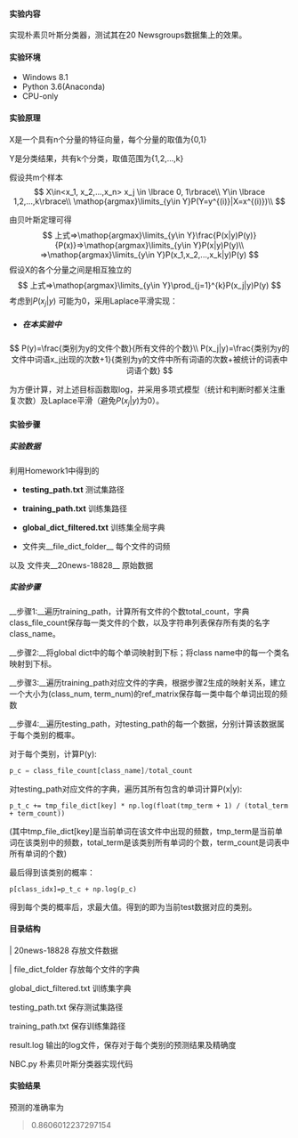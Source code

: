 #### 实验内容

实现朴素贝叶斯分类器，测试其在20 Newsgroups数据集上的效果。

#### 实验环境

- Windows 8.1
- Python 3.6(Anaconda)
- CPU-only

#### 实验原理

X是一个具有n个分量的特征向量，每个分量的取值为{0,1}

Y是分类结果，共有k个分类，取值范围为{1,2,...,k}

假设共m个样本
$$
X\in<x_1, x_2,...,x_n> x_j \in \lbrace 0, 1\rbrace\\
Y\in \lbrace 1,2,...,k\rbrace\\
\mathop{argmax}\limits_{y\in Y}P(Y=y^{(i)}|X=x^{(i)})\\
$$

由贝叶斯定理可得
$$
上式=>\mathop{argmax}\limits_{y\in Y}\frac{P(x|y)P(y)}{P(x)}=>\mathop{argmax}\limits_{y\in Y}P(x|y)P(y)\\
=>\mathop{argmax}\limits_{y\in Y}P(x_1,x_2,...,x_k|y)P(y)
$$
假设X的各个分量之间是相互独立的
$$
上式=>\mathop{argmax}\limits_{y\in Y}\prod_{j=1}^{k}P(x_j|y)P(y)
$$
考虑到$P(x_j|y)$ 可能为0，采用Laplace平滑实现：



+ ##### 在本实验中

$$
P(y)=\frac{类别为y的文件个数}{所有文件的个数}\\
P(x_j|y)=\frac{类别为y的文件中词语x_j出现的次数+1}{类别为y的文件中所有词语的次数+被统计的词表中词语个数}
$$

为方便计算，对上述目标函数取log，并采用多项式模型（统计和判断时都关注重复次数）及Laplace平滑（避免$P(x_j|y) ​$ 为0）。

#### 实验步骤

##### 实验数据

利用Homework1中得到的 

+ __testing_path.txt__  测试集路径

+ __training_path.txt__  训练集路径

+ __global_dict_filtered.txt__ 训练集全局字典

+ 文件夹__file_dict_folder__ 每个文件的词频

以及 文件夹__20news-18828__ 原始数据

##### 实验步骤

__步骤1:__遍历training_path，计算所有文件的个数total_count，字典 class_file_count保存每一类文件的个数，以及字符串列表保存所有类的名字class_name。

__步骤2:__将global dict中的每个单词映射到下标；将class name中的每一个类名映射到下标。

__步骤3:__遍历training_path对应文件的字典，根据步骤2生成的映射关系，建立一个大小为(class_num, term_num)的ref_matrix保存每一类中每个单词出现的频数

__步骤4:__遍历testing_path，对testing_path的每一个数据，分别计算该数据属于每个类别的概率。

对于每个类别，计算P(y):

~~~python
p_c = class_file_count[class_name]/total_count
~~~

对testing_path对应文件的字典，遍历其所有包含的单词计算P(x|y):

~~~
p_t_c += tmp_file_dict[key] * np.log(float(tmp_term + 1) / (total_term + term_count))
~~~

(其中tmp_file_dict[key]是当前单词在该文件中出现的频数，tmp_term是当前单词在该类别中的频数，total_term是该类别所有单词的个数，term_count是词表中所有单词的个数)

最后得到该类别的概率：

~~~
p[class_idx]=p_t_c + np.log(p_c)
~~~

得到每个类的概率后，求最大值。得到的即为当前test数据对应的类别。

#### 目录结构

| 20news-18828   存放文件数据

| file_dict_folder   存放每个文件的字典

global_dict_filtered.txt   训练集字典

testing_path.txt   保存测试集路径

training_path.txt   保存训练集路径

result.log 输出的log文件，保存对于每个类别的预测结果及精确度

NBC.py 朴素贝叶斯分类器实现代码

#### 实验结果

预测的准确率为

> 0.8606012237297154

